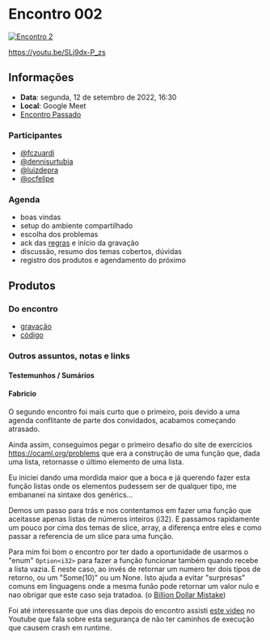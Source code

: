 # Encontro 002

[![Encontro 2](http://img.youtube.com/vi/SLj9dx-P_zs/0.jpg)](https://youtu.be/SLj9dx-P_zs "Youtube: Encontro 2")

https://youtu.be/SLj9dx-P_zs

## Informações
- **Data**: segunda, 12 de setembro de 2022, 16:30
- **Local**: Google Meet
- [Encontro Passado](2022-08-29.md)

### Participantes
- [@fczuardi](https://github.com/fczuardi)
- [@dennisurtubia](https://github.com/dennisurtubia)
- [@luizdepra](https://github.com/luizdepra)
- [@ocfelipe](https://github.com/ocfelipe)

### Agenda
- boas vindas
-  setup do ambiente compartilhado
- escolha dos problemas
- ack das [regras](README.md#regras) e início da gravação
- discussão, resumo dos temas cobertos, dúvidas
- registro dos produtos e agendamento do próximo

## Produtos

### Do encontro
- [gravação](https://youtu.be/SLj9dx-P_zs)
- [código](./encontro2)

### Outros assuntos, notas e links

#### Testemunhos / Sumários

#### Fabricio

O segundo encontro foi mais curto que o primeiro, pois devido a uma agenda conflitante de parte dos
convidados, acabamos começando atrasado.

Ainda assim, conseguimos pegar o primeiro desafio do site de exercícios https://ocaml.org/problems
que era a construção de uma função que, dada uma lista, retornasse o último elemento de uma lista.

Eu iniciei dando uma mordida maior que a boca e já querendo fazer esta função listas onde os 
elementos pudessem ser de qualquer tipo, me embananei na sintaxe dos genérics...

Demos um passo para trás e nos contentamos em fazer uma função que aceitasse apenas listas de números
inteiros (i32). E passamos rapidamente um pouco por cima dos temas de slice, array, a diferença entre
eles e como passar a referencia de um slice para uma função.

Para mim foi bom o encontro por ter dado a oportunidade de usarmos o "enum" `Option<i32>` para fazer a 
função funcionar também quando recebe a lista vazia. E neste caso, ao invés de retornar um numero
ter dois tipos de retorno, ou um "Some(10)" ou um None. Isto ajuda a evitar "surpresas" comuns
em linguagens onde a mesma funão pode retornar um valor nulo e nao obrigar que este caso seja
tratadoa. (o [Billion Dollar Mistake](https://www.infoq.com/presentations/Null-References-The-Billion-Dollar-Mistake-Tony-Hoare/))

Foi até interessante que uns dias depois do encontro assisti 
[este video](https://www.youtube.com/watch?v=sbVxq7nNtgo) no Youtube que fala
sobre esta segurança de não ter caminhos de execução que causem crash em runtime. 

